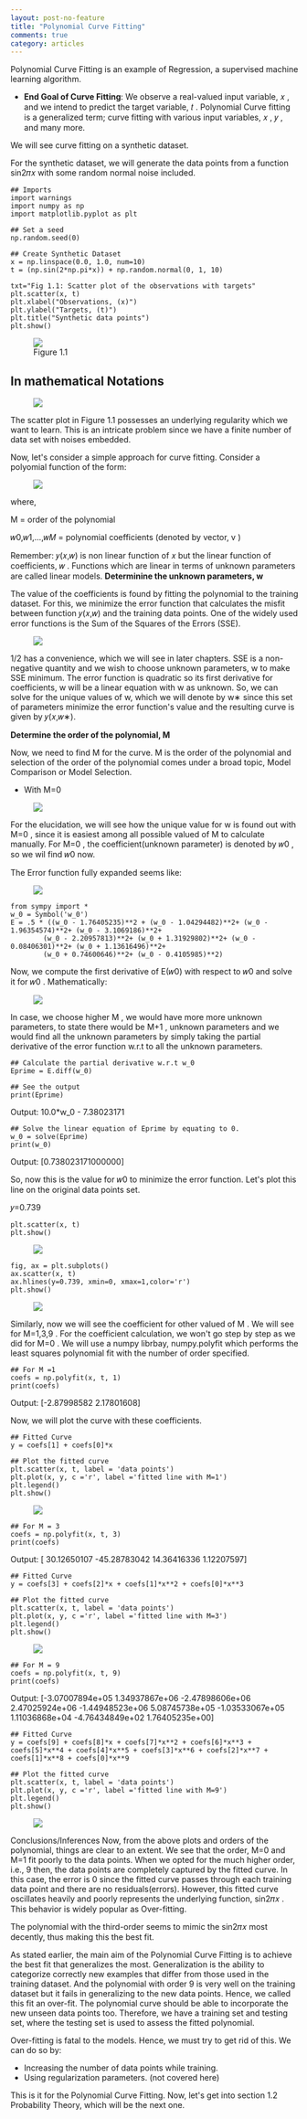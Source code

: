 ```yaml
---
layout: post-no-feature
title: "Polynomial Curve Fitting"
comments: true
category: articles
---
```

Polynomial Curve Fitting is an example of Regression, a supervised machine learning algorithm.
- __End Goal of Curve Fitting__: We observe a real-valued input variable,  𝑥 , and we intend to predict the target variable,  𝑡 . Polynomial Curve fitting is a generalized term; curve fitting with various input variables,  𝑥 ,  𝑦 , and many more.

We will see curve fitting on a synthetic dataset.

For the synthetic dataset, we will generate the data points from a function  sin2𝜋𝑥  with some random normal noise included.


```
## Imports
import warnings
import numpy as np
import matplotlib.pyplot as plt

## Set a seed
np.random.seed(0)

## Create Synthetic Dataset
x = np.linspace(0.0, 1.0, num=10)
t = (np.sin(2*np.pi*x)) + np.random.normal(0, 1, 10)

txt="Fig 1.1: Scatter plot of the observations with targets"
plt.scatter(x, t)
plt.xlabel("Observations, (x)")
plt.ylabel("Targets, (t)")
plt.title("Synthetic data points")
plt.show()
```
<figure>
	<img src="/images/1_1.png">
	<figcaption>Figure 1.1</figcaption>
</figure>

## In mathematical Notations

<figure>
	<img src="/images/1_2.png">
	<figcaption></figcaption>
</figure>

The scatter plot in Figure 1.1 possesses an underlying regularity which we want to learn. This is an intricate problem since we have a finite number of data set with noises embedded.

Now, let's consider a simple approach for curve fitting. Consider a polyomial function of the form:


<figure>
	<img src="/images/1_3.png">
	<figcaption></figcaption>
</figure>

where,

M = order of the polynomial

𝑤0,𝑤1,...,𝑤𝑀 = polynomial coefficients (denoted by vector,  v )

Remember:  𝑦(𝑥,𝑤)  is non linear function of  𝑥  but the linear function of coefficients,  𝑤 . Functions which are linear in terms of unknown parameters are called linear models.
__Determinine the unknown parameters,  w__

The value of the coefficients is found by fitting the polynomial to the training dataset. For this, we minimize the error function that calculates the misfit between function  𝑦(𝑥,𝑤)  and the training data points. One of the widely used error functions is the Sum of the Squares of the Errors (SSE).

<figure>
	<img src="/images/1_5.png">
	<figcaption></figcaption>
</figure>

1/2  has a convenience, which we will see in later chapters. SSE is a non-negative quantity and we wish to choose unknown parameters, w to make SSE minimum. The error function is quadratic so its first derivative for coefficients, w will be a linear equation with w as unknown. So, we can solve for the unique values of w, which we will denote by w∗ since this set of parameters minimize the error function's value and the resulting curve is given by 𝑦(𝑥,𝑤∗).


__Determine the order of the polynomial,  M__

Now, we need to find  M  for the curve.  M  is the order of the polynomial and selection of the order of the polynomial comes under a broad topic, Model Comparison or Model Selection.
- With  M=0
<figure>
	<img src="/images/1_6.png">
	<figcaption></figcaption>
</figure>

For the elucidation, we will see how the unique value for  w  is found out with  M=0 , since it is easiest among all possible valued of  M  to calculate manually. For  M=0 , the coefficient(unknown parameter) is denoted by  𝑤0 , so we wil find  𝑤0  now.

The Error function fully expanded seems like:

<figure>
	<img src="/images/1_7.png">
	<figcaption></figcaption>
</figure>

```
from sympy import *
w_0 = Symbol('w_0')
E = .5 * ((w_0 - 1.76405235)**2 + (w_0 - 1.04294482)**2+ (w_0 - 1.96354574)**2+ (w_0 - 3.1069186)**2+ 
        (w_0 - 2.20957813)**2+ (w_0 + 1.31929802)**2+ (w_0 - 0.08406301)**2+ (w_0 + 1.13616496)**2+ 
        (w_0 + 0.74600646)**2+ (w_0 - 0.4105985)**2) 
```

Now, we compute the first derivative of  E(𝑤0)  with respect to  𝑤0  and solve it for  𝑤0 . Mathematically:

<figure>
	<img src="/images/1_10.png">
	<figcaption></figcaption>
</figure>


In case, we choose higher  M , we would have more more unknown parameters, to state there would be  M+1 , unknown parameters and we would find all the unknown parameters by simply taking the partial derivative of the error function w.r.t to all the unknown parameters.


```
## Calculate the partial derivative w.r.t w_0
Eprime = E.diff(w_0)

## See the output
print(Eprime)
```
Output: 10.0*w_0 - 7.38023171

```
## Solve the linear equation of Eprime by equating to 0.
w_0 = solve(Eprime)
print(w_0)
```
Output: [0.738023171000000]

So, now this is the value for  𝑤0  to minimize the error function. Let's plot this line on the original data points set.


𝑦=0.739

```
plt.scatter(x, t)
plt.show()
```
<figure>
	<img src="/images/1_11.png">
	<figcaption></figcaption>
</figure>



```
fig, ax = plt.subplots()
ax.scatter(x, t)
ax.hlines(y=0.739, xmin=0, xmax=1,color='r')
plt.show()
```

<figure>
	<img src="/images/1_12.png">
	<figcaption></figcaption>
</figure>

Similarly, now we will see the coefficient for other valued of  M . We will see for  M=1,3,9 . For the coefficient calculation, we won't go step by step as we did for  M=0 . We will use a numpy librbay, numpy.polyfit which performs the least squares polynomial fit with the number of order specified.

```
## For M =1
coefs = np.polyfit(x, t, 1)
print(coefs)
```

Output: [-2.87998582  2.17801608]

Now, we will plot the curve with these coefficients.
```
## Fitted Curve
y = coefs[1] + coefs[0]*x 

## Plot the fitted curve
plt.scatter(x, t, label = 'data points')
plt.plot(x, y, c ='r', label ='fitted line with M=1')
plt.legend()
plt.show()
```
<figure>
	<img src="/images/1_13.png">
	<figcaption></figcaption>
</figure>

```
## For M = 3
coefs = np.polyfit(x, t, 3)
print(coefs)
```
Output: [ 30.12650107 -45.28783042  14.36416336   1.12207597]

```
## Fitted Curve
y = coefs[3] + coefs[2]*x + coefs[1]*x**2 + coefs[0]*x**3

## Plot the fitted curve
plt.scatter(x, t, label = 'data points')
plt.plot(x, y, c ='r', label ='fitted line with M=3')
plt.legend()
plt.show()
```
<figure>
	<img src="/images/1_13.png">
	<figcaption></figcaption>
</figure>

```
## For M = 9
coefs = np.polyfit(x, t, 9)
print(coefs)
```

Output: [-3.07007894e+05  1.34937867e+06 -2.47898606e+06  2.47025924e+06
 -1.44948523e+06  5.08745738e+05 -1.03533067e+05  1.11036868e+04
 -4.76434849e+02  1.76405235e+00]

 ```
 ## Fitted Curve
y = coefs[9] + coefs[8]*x + coefs[7]*x**2 + coefs[6]*x**3 + coefs[5]*x**4 + coefs[4]*x**5 + coefs[3]*x**6 + coefs[2]*x**7 + coefs[1]*x**8 + coefs[0]*x**9

## Plot the fitted curve
plt.scatter(x, t, label = 'data points')
plt.plot(x, y, c ='r', label ='fitted line with M=9')
plt.legend()
plt.show()
```
<figure>
	<img src="/images/1_13.png">
	<figcaption></figcaption>
</figure>

Conclusions/Inferences
Now, from the above plots and orders of the polynomial, things are clear to an extent. We see that the order,  M=0  and  M=1  fit poorly to the data points. When we opted for the much higher order, i.e., 9 then, the data points are completely captured by the fitted curve. In this case, the error is 0 since the fitted curve passes through each training data point and there are no residuals(errors). However, this fitted curve oscillates heavily and poorly represents the underlying function,  sin2𝜋𝑥 . This behavior is widely popular as Over-fitting.

The polynomial with the third-order seems to mimic the  sin2𝜋𝑥  most decently, thus making this the best fit.

As stated earlier, the main aim of the Polynomial Curve Fitting is to achieve the best fit that generalizes the most. Generalization is the ability to categorize correctly new examples that differ from those used in the training dataset. And the polynomial with order 9 is very well on the training dataset but it fails in generalizing to the new data points. Hence, we called this fit an over-fit. The polynomial curve should be able to incorporate the new unseen data points too. Therefore, we have a training set and testing set, where the testing set is used to assess the fitted polynomial.

Over-fitting is fatal to the models. Hence, we must try to get rid of this. We can do so by:

- Increasing the number of data points while training.
- Using regularization parameters. (not covered here)


This is it for the Polynomial Curve Fitting. Now, let's get into section 1.2 Probability Theory, which will be the next one.

